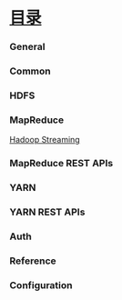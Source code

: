 # [目录](http://hadoop.apache.org/docs/r2.5.2/)

### General


### Common


### HDFS


### MapReduce

[Hadoop Streaming](#docs/r2_5_2_hadoop_streaming)


### MapReduce REST APIs


### YARN


### YARN REST APIs


### Auth


### Reference


### Configuration


